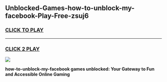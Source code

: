 
## Unblocked-Games-how-to-unblock-my-facebook-Play-Free-zsuj6
<h3>
<a href="https://premium76.site?title=how-to-unblock-my-facebook&ref=18A1">CLICK TO PLAY</a></h3>
<hr>

<h3>
<a href="https://premium76.site?title=how-to-unblock-my-facebook&ref=18A1">CLICK 2 PLAY</a>
  
</h3>

<a href="https://premium76.site?title=how-to-unblock-my-facebook&ref=18A1"><img src="https://clearcache.store/games.png"></a>


**how-to-unblock-my-facebook games unblocked: Your Gateway to Fun and Accessible Online Gaming**
